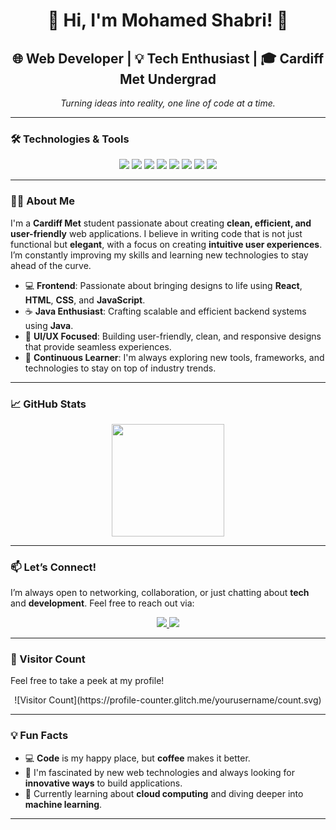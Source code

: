 <div align="center">

# 👋 Hi, I'm Mohamed Shabri! 🚀  
## 🌐 Web Developer | 💡 Tech Enthusiast | 🎓 Cardiff Met Undergrad  
*Turning ideas into reality, one line of code at a time.*

</div>

---

### 🛠️ Technologies & Tools

<p align="center">
  <img src="https://img.shields.io/badge/-HTML5-E34F26?style=flat-square&logo=html5&logoColor=white" />
  <img src="https://img.shields.io/badge/-CSS3-1572B6?style=flat-square&logo=css3&logoColor=white" />
  <img src="https://img.shields.io/badge/-JavaScript-F7DF1E?style=flat-square&logo=javascript&logoColor=black" />
  <img src="https://img.shields.io/badge/-React-61DAFB?style=flat-square&logo=react&logoColor=white" />
  <img src="https://img.shields.io/badge/-Java-007396?style=flat-square&logo=java&logoColor=white" />
  <img src="https://img.shields.io/badge/-Git-F05032?style=flat-square&logo=git&logoColor=white" />
  <img src="https://img.shields.io/badge/-GitHub-181717?style=flat-square&logo=github&logoColor=white" />
  <img src="https://img.shields.io/badge/-VSCode-007ACC?style=flat-square&logo=visual-studio-code&logoColor=white" />
</p>

---

### 🧑‍💻 About Me  
I'm a **Cardiff Met** student passionate about creating **clean, efficient, and user-friendly** web applications. I believe in writing code that is not just functional but **elegant**, with a focus on creating **intuitive user experiences**. I’m constantly improving my skills and learning new technologies to stay ahead of the curve.

- 💻 **Frontend**: Passionate about bringing designs to life using **React**, **HTML**, **CSS**, and **JavaScript**.
- ☕ **Java Enthusiast**: Crafting scalable and efficient backend systems using **Java**.
- 🎨 **UI/UX Focused**: Building user-friendly, clean, and responsive designs that provide seamless experiences.
- 🔄 **Continuous Learner**: I'm always exploring new tools, frameworks, and technologies to stay on top of industry trends.

---

### 📈 GitHub Stats

<div align="center">
  <img height="180em" src="https://github-readme-stats.vercel.app/api?username=yourusername&show_icons=true&theme=radical&hide_title=true" />
</div>

---

### 📫 Let’s Connect!

I’m always open to networking, collaboration, or just chatting about **tech** and **development**. Feel free to reach out via:

<p align="center">
  <a href="https://www.linkedin.com/in/yourusername/">
    <img src="https://img.shields.io/badge/-LinkedIn-0A66C2?style=flat-square&logo=linkedin&logoColor=white" />
  </a>
  <a href="https://twitter.com/yourusername">
    <img src="https://img.shields.io/badge/-Twitter-1DA1F2?style=flat-square&logo=twitter&logoColor=white" />
  </a>
</p>

---

### 👀 Visitor Count

Feel free to take a peek at my profile!

<div align="center">
  ![Visitor Count](https://profile-counter.glitch.me/yourusername/count.svg)
</div>

---

### 💡 Fun Facts

- 💻 **Code** is my happy place, but **coffee** makes it better.
- 🚀 I'm fascinated by new web technologies and always looking for **innovative ways** to build applications.
- 🌱 Currently learning about **cloud computing** and diving deeper into **machine learning**.

---
